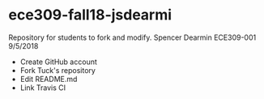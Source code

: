 # ece309-fall18-jsdearmi
Repository for students to fork and modify.
Spencer Dearmin
ECE309-001
9/5/2018
- Create GitHub account
- Fork Tuck's repository
- Edit README.md
- Link Travis CI
